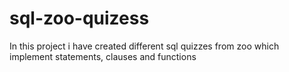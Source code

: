 # sql-zoo-quizess
In this project i have created different sql quizzes from zoo which implement  statements, clauses and functions 
